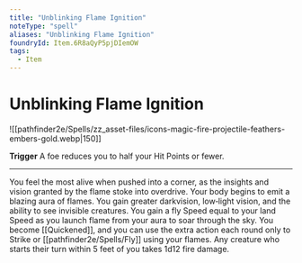 ```yaml
---
title: "Unblinking Flame Ignition"
noteType: "spell"
aliases: "Unblinking Flame Ignition"
foundryId: Item.6R8aQyP5pjDIemOW
tags:
  - Item
---
```


# Unblinking Flame Ignition
![[pathfinder2e/Spells/zz_asset-files/icons-magic-fire-projectile-feathers-embers-gold.webp|150]]

**Trigger** A foe reduces you to half your Hit Points or fewer.

* * *

You feel the most alive when pushed into a corner, as the insights and vision granted by the flame stoke into overdrive. Your body begins to emit a blazing aura of flames. You gain greater darkvision, low‐light vision, and the ability to see invisible creatures. You gain a fly Speed equal to your land Speed as you launch flame from your aura to soar through the sky. You become [[Quickened]], and you can use the extra action each round only to Strike or [[pathfinder2e/Spells/Fly]] using your flames. Any creature who starts their turn within 5 feet of you takes 1d12 fire damage.
